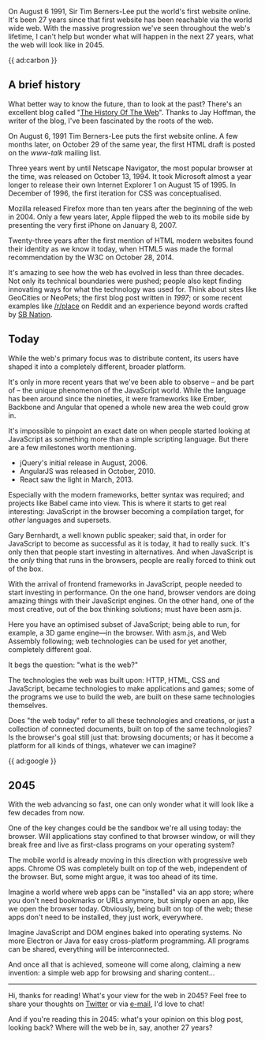 On August 6 1991, Sir Tim Berners-Lee put the world's first website online.
It's been 27 years since that first website has been reachable via the world wide web.
With the massive progression we've seen throughout the web's lifetime, 
I can't help but wonder what will happen in the next 27 years, what the web will look like in 2045.

{{ ad:carbon }}

## A brief history

What better way to know the future, than to look at the past?
There's an excellent blog called "[The History Of The Web](*https://thehistoryoftheweb.com/archives/)".
Thanks to Jay Hoffman, the writer of the blog, 
I've been fascinated by the roots of the web.

On August 6, 1991 Tim Berners-Lee puts the first website online.
A few months later, on October 29 of the same year, 
the first HTML draft is posted on the *www-talk* mailing list.

Three years went by until Netscape Navigator, the most popular browser at the time, 
was released on October 13, 1994. 
It took Microsoft almost a year longer to release their own Internet Explorer 1 on August 15 of 1995. 
In December of 1996, the first iteration for CSS was conceptualised.

Mozilla released Firefox more than ten years after the beginning of the web in 2004.
Only a few years later, Apple flipped the web to its mobile side 
by presenting the very first iPhone on January 8, 2007.

Twenty-three years after the first mention of HTML 
modern websites found their identity as we know it today, 
when HTML5 was made the formal recommendation by the W3C on October 28, 2014. 

It's amazing to see how the web has evolved in less than three decades. 
Not only its technical boundaries were pushed;
people also kept finding innovating ways for what the technology was used for.
Think about sites like GeoCities or NeoPets; the first blog post written in *1997*;
or some recent examples like [/r/place](*https://i.redd.it/agcbmqgjn14z.png) on Reddit 
and an experience beyond words crafted by [SB Nation](*https://www.sbnation.com/a/17776-football).

## Today

While the web's primary focus was to distribute content, 
its users have shaped it into a completely different, broader platform.

It's only in more recent years that we've been able to observe – and be part of –
the unique phenomenon of the JavaScript world. 
While the language has been around since the nineties, 
it were frameworks like Ember, Backbone and Angular that opened a whole new area the web could grow in.

It's impossible to pinpoint an exact date on when people started looking at JavaScript as something more
than a simple scripting language. But there are a few milestones worth mentioning.

- jQuery's initial release in August, 2006.
- AngularJS was released in October, 2010.
- React saw the light in March, 2013.

Especially with the modern frameworks, better syntax was required; 
and projects like Babel came into view.
This is where it starts to get real interesting: JavaScript in the browser becoming a compilation target, 
for *other* languages and supersets.

Gary Bernhardt, a well known public speaker; 
said that, in order for JavaScript to become as successful as it is today, 
it had to really suck. 
It's only then that people start investing in alternatives. 
And when JavaScript is the *only* thing that runs in the browsers, 
people are really forced to think out of the box.

With the arrival of frontend frameworks in JavaScript, 
people needed to start investing in performance.
On the one hand, browser vendors are doing amazing things with their JavaScript engines.
On the other hand, one of the most creative, out of the box thinking solutions; 
must have been asm.js. 

Here you have an optimised subset of JavaScript; being able to run, for example, a 3D game engine—in the browser.
With asm.js, and Web Assembly following; web technologies can be used for yet another, completely different goal. 

It begs the question: "what is the web?"

The technologies the web was built upon: HTTP, HTML, CSS and JavaScript,
became technologies to make applications and games;
some of the programs we use to build the web, 
are built on these same technologies themselves.

Does "the web today" refer to all these technologies and creations, 
or just a collection of connected documents, built on top of the same technologies?
Is the browser's goal still just that: browsing documents;
or has it become a platform for all kinds of things, whatever we can imagine? 

{{ ad:google }}

## 2045

With the web advancing so fast, 
one can only wonder what it will look like a few decades from now.

One of the key changes could be the sandbox we're all using today: the browser.
Will applications stay confined to that browser window, 
or will they break free and live as first-class programs on your operating system?

The mobile world is already moving in this direction with progressive web apps.
Chrome OS was completely built on top of the web, independent of the browser.
But, some might argue, it was too ahead of its time.

Imagine a world where web apps can be "installed" via an app store; 
where you don't need bookmarks or URLs anymore, but simply open an app, like we open the browser today.
Obviously, being built on top of the web; these apps don't need to be installed, they just work, everywhere.

Imagine JavaScript and DOM engines baked into operating systems. 
No more Electron or Java for easy cross-platform programming.
All programs can be shared, everything will be interconnected.

And once all that is achieved, someone will come along, claiming a new invention:
a simple web app for browsing and sharing content…

---

Hi, thanks for reading! What's your view for the web in 2045?
Feel free to share your thoughts on [Twitter](*https://twitter.com/brendt_gd) or via [e-mail](mailto:brendt@stitcher.io), 
I'd love to chat!

And if you're reading this in 2045:
what's your opinion on this blog post, looking back?
Where will the web be in, say, another 27 years?
